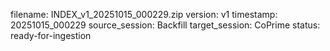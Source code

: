filename: INDEX_v1_20251015_000229.zip
version: v1
timestamp: 20251015_000229
source_session: Backfill
target_session: CoPrime
status: ready-for-ingestion

